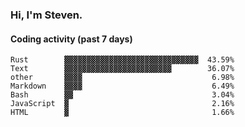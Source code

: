 ### Hi, I'm Steven.

#### Coding activity (past 7 days)
```
Rust        ▓▓▓▓▓▓▓▓▓▓▓▓▓▓▓▓▓▓▓▓▓▓▓▓▓▓▓▓▓▓  43.59%
Text        ▓▓▓▓▓▓▓▓▓▓▓▓▓▓▓▓▓▓▓▓▓▓▓▓        36.07%
other       ▓▓▓▓                             6.98%
Markdown    ▓▓▓▓                             6.49%
Bash        ▓▓                               3.04%
JavaScript  ▓                                2.16%
HTML        ▓                                1.66%
```
